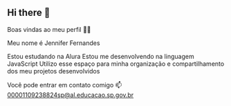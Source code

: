 ## Hi there 👋

Boas vindas ao meu perfil 💙💙

Meu nome é Jennifer Fernandes

Estou estudando na Alura
Estou me desenvolvendo na linguagem JavaScript
Utilizo esse espaço para minha organização e compartilhamento dos meu projetos desenvolvidos

Você pode entrar em contato comigo 📫
00001109238824sp@al.educacao.sp.gov.br


